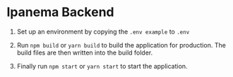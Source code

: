 # Ipanema Backend

1. Set up an environment by copying the `.env example` to `.env`

2. Run `npm build` or `yarn build` to build the application for production. The build files are then written into the build folder.

3. Finally run `npm start` or `yarn start` to start the application.

